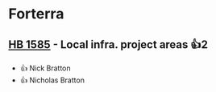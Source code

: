 # Forterra

## [HB 1585](/bill/2023-24/hb/1585/) - Local infra. project areas 👍2  
* 👍 Nick Bratton
* 👍 Nicholas Bratton